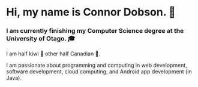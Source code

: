 # Hi, my name is Connor Dobson. 👋  
  
### I am currently finishing my Computer Science degree at the University of Otago. 🎓  
I am half kiwi 🥝 other half Canadian 🍁.  

I am passionate about programming and computing in web development, software development, cloud computing, and Android app development (in Java).
